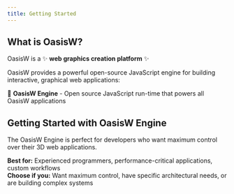 ```yaml
---
title: Getting Started
---
```


## What is OasisW?

OasisW is a ✨ **web graphics creation platform** ✨

OasisW provides a powerful open-source JavaScript engine for building interactive, graphical web applications:

🦾 **OasisW Engine** - Open source JavaScript run-time that powers all OasisW applications

## Getting Started with OasisW Engine

The OasisW Engine is perfect for developers who want maximum control over their 3D web applications.

**Best for:** Experienced programmers, performance-critical applications, custom workflows  
**Choose if you:** Want maximum control, have specific architectural needs, or are building complex systems

<!-- And if you still have questions, come and chat to us on [Discord](https://discord.gg/RSaMRzg). -->

